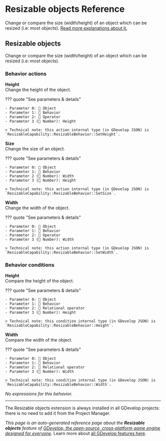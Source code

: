 # Resizable objects Reference

Change or compare the size (width/height) of an object which can be resized (i.e: most objects). [Read more explanations about it.](/gdevelop5/objects)



## Resizable objects 

Change or compare the size (width/height) of an object which can be resized (i.e: most objects). 

### Behavior actions

**Height**  
Change the height of the object.

??? quote "See parameters & details"

    - Parameter 0: 👾 Object
    - Parameter 1: 🧩 Behavior
    - Parameter 2: 🟰 Operator
    - Parameter 3 (🔢 Number): Height

    > Technical note: this action internal type (in GDevelop JSON) is `ResizableCapability::ResizableBehavior::SetHeight`.

**Size**  
Change the size of an object.

??? quote "See parameters & details"

    - Parameter 0: 👾 Object
    - Parameter 1: 🧩 Behavior
    - Parameter 2 (🔢 Number): Width
    - Parameter 3 (🔢 Number): Height

    > Technical note: this action internal type (in GDevelop JSON) is `ResizableCapability::ResizableBehavior::SetSize`.

**Width**  
Change the width of the object.

??? quote "See parameters & details"

    - Parameter 0: 👾 Object
    - Parameter 1: 🧩 Behavior
    - Parameter 2: 🟰 Operator
    - Parameter 3 (🔢 Number): Width

    > Technical note: this action internal type (in GDevelop JSON) is `ResizableCapability::ResizableBehavior::SetWidth`.

### Behavior conditions

**Height**  
Compare the height of the object.

??? quote "See parameters & details"

    - Parameter 0: 👾 Object
    - Parameter 1: 🧩 Behavior
    - Parameter 2: 🟰 Relational operator
    - Parameter 3 (🔢 Number): Height

    > Technical note: this condition internal type (in GDevelop JSON) is `ResizableCapability::ResizableBehavior::Height`.

**Width**  
Compare the width of the object.

??? quote "See parameters & details"

    - Parameter 0: 👾 Object
    - Parameter 1: 🧩 Behavior
    - Parameter 2: 🟰 Relational operator
    - Parameter 3 (🔢 Number): Width

    > Technical note: this condition internal type (in GDevelop JSON) is `ResizableCapability::ResizableBehavior::Width`.

_No expressions for this behavior._




---

The Resizable objects extension is always installed in all GDevelop projects: there is no need to add it from the Project Manager.

*This page is an auto-generated reference page about the **Resizable objects** feature of [GDevelop, the open-source, cross-platform game engine designed for everyone](https://gdevelop.io/).* Learn more about [all GDevelop features here](/gdevelop5/all-features).